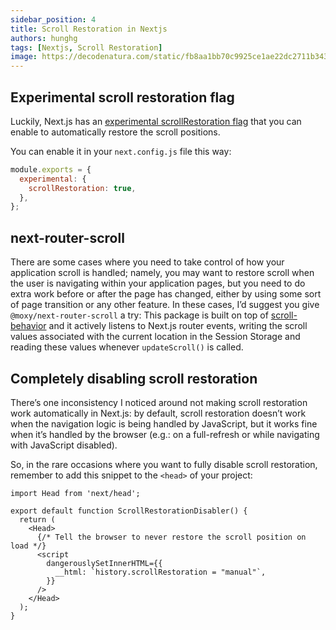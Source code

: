 ```yaml
---
sidebar_position: 4
title: Scroll Restoration in Nextjs
authors: hunghg
tags: [Nextjs, Scroll Restoration]
image: https://decodenatura.com/static/fb8aa1bb70c9925ce1ae22dc2711b343/nextjs-logo.png
---
```


## Experimental scroll restoration flag

Luckily, Next.js has an [experimental scrollRestoration flag](https://github.com/vercel/next.js/commit/38bd1a024cb25923d8ea15f269a7294d073684d8) that you can enable to automatically restore the scroll positions.

<!--truncate-->

You can enable it in your `next.config.js` file this way:

```js title=next.config.js
module.exports = {
  experimental: {
    scrollRestoration: true,
  },
};
```

## next-router-scroll

There are some cases where you need to take control of how your application scroll is handled; namely, you may want to restore scroll when the user is navigating within your application pages, but you need to do extra work before or after the page has changed, either by using some sort of page transition or any other feature.
In these cases, I’d suggest you give `@moxy/next-router-scroll` a try: This package is built on top of [scroll-behavior](https://www.npmjs.com/package/scroll-behavior) and it actively listens to Next.js router events, writing the scroll values associated with the current location in the Session Storage and reading these values whenever `updateScroll()` is called.

## Completely disabling scroll restoration

There’s one inconsistency I noticed around not making scroll restoration work automatically in Next.js: by default, scroll restoration doesn’t work when the navigation logic is being handled by JavaScript, but it works fine when it’s handled by the browser (e.g.: on a full-refresh or while navigating with JavaScript disabled).

So, in the rare occasions where you want to fully disable scroll restoration, remember to add this snippet to the `<head>` of your project:

```tsx
import Head from 'next/head';

export default function ScrollRestorationDisabler() {
  return (
    <Head>
      {/* Tell the browser to never restore the scroll position on load */}
      <script
        dangerouslySetInnerHTML={{
          __html: `history.scrollRestoration = "manual"`,
        }}
      />
    </Head>
  );
}
```
